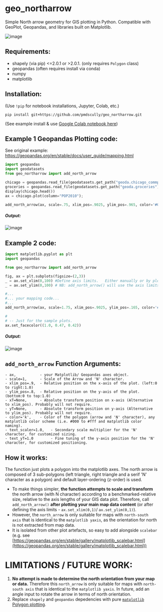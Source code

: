 # geo_northarrow
Simple North arrow geometry for GIS plotting in Python. Compatible with GeoPlot, Geopandas, and libraries built on Matplotlib.

![image](https://github.com/pmdscully/geo_northarrow/assets/3637403/4b31b277-1e9b-4af7-8da2-5fba1cc2d250)

## Requirements:
- shapely (via pip) <=2.0.1 or >2.0.1. (only requires `Polygon` class)
- geopandas (often requires install via conda)
- numpy
- matplotlib

## Installation:
(Use `!pip` for notebook installations, Jupyter, Colab, etc.)
```
pip install git+https://github.com/pmdscully/geo_northarrow.git
```
(See example install & use [Google Colab notebook here](https://colab.research.google.com/drive/1J94KGiHZhkXfIURpqUKjRnRs57tZcJPF?usp=sharing))

## Example 1 Geopandas Plotting code:
See original example: https://geopandas.org/en/stable/docs/user_guide/mapping.html
```python
import geopandas
import geodatasets
from geo_northarrow import add_north_arrow

chicago = geopandas.read_file(geodatasets.get_path("geoda.chicago_commpop"))
groceries = geopandas.read_file(geodatasets.get_path("geoda.groceries"))
display(chicago.head())
ax = chicago.plot(column="POP2010");

add_north_arrow(ax, scale=.75, xlim_pos=.9025, ylim_pos=.965, color='#000', text_scaler=4, text_yT=-1.25)
```
##### Output:
![image](https://github.com/pmdscully/geo_northarrow/assets/3637403/091d1f15-5638-4034-815f-dc6ef334a0a5)




## Example 2 code:
```python
import matplotlib.pyplot as plt
import geopandas

from geo_northarrow import add_north_arrow

fig, ax = plt.subplots(figsize=(2,3))
_ = ax.set_xlim(0,100) #Define axis limits.   Either manually or by plotting data - e.g. ax = gdf.plot(ax=ax)
_ = ax.set_ylim(0,100) # NB: add_north_arrow() will use the axis limits to define its default relative position and scale.

#...
#... your mapping code...     
#...
add_north_arrow(ax, scale=1.75, xlim_pos=.9025, ylim_pos=.165, color='#000', text_scaler=4, text_yT=-1.25)

# 
# -- Just for the sample plots.
ax.set_facecolor((1.0, 0.47, 0.42))
```
##### Output:
![image](https://github.com/pmdscully/geo_northarrow/assets/3637403/c9958129-97f1-4853-8098-b601b657e2d1)



## `add_north_arrow` Function Arguments:
```
- ax,           - your Matplotlib/ Geopandas axes object.
- scale=1,      - Scale of the Arrow and 'N' character.
- xlim_pos=.9,  - Relative position on the x-axis of the plot. (left:0 to right:1.0)
- ylim_pos=.8,  - Relative position on the y-axis of the plot. (bottom:0 to top:1.0)
- xT=None,      - Absolute transform position on x-axis (Alternative to xlim_pos). Probably will not require.
- yT=None,      - Absolute transform position on y-axis (Alternative to ylim_pos). Probably will not require.
- color='k',    - Color of the polygon (arrow and 'N' character), any matplotlib color scheme (i.e. #000 to #fff and matplotlib color naming).
- text_scaler=1.0,   - Secondary scale multiplier for the 'N' character, for customized sizing.
- text_yT=1.0        - Fine tuning of the y-axis position for the 'N' character, for customized positioning.
```

## How it works:
The function just plots a polygon into the matplotlib axes. The north arrow is composed of 3 sub-polygons (left triangle, right triangle and a serif 'N' character as a polygon) and default layer-ordering (z-order) is used. 

- To make things simpler, **the function attempts to scale and transform** the north arrow (with N character) according to a benchmarked-relative size, relative to the axis lengths of your GIS data plot. Therefore, call `add_north_arrow()` **after plotting your main map data content** (or after defining the axis limits - `ax.set_xlim(0,1)`/ `ax.set_ylim(0,1)`).
- However, the `north_arrow` is only suitable for maps with `north-south axis` that is identical to the `matplotlib yaxis`, as the orientation for north is not extracted from map data.
- It is isolated from other plot artefacts, so easy to add alongside `scalebar` (e.g. see [https://geopandas.org/en/stable/gallery/matplotlib_scalebar.html](https://geopandas.org/en/stable/gallery/matplotlib_scalebar.html))

# LIMITATIONS / FUTURE WORK:
1. **No attempt is made to determine the north orientation from your map or data.** Therefore this `north_arrow` is only suitable for maps with `north-south axis` that is identical to the `matplotlib yaxis`. In future, add an angle input to rotate the arrow in terms of north orientation.
2. Replace `shapely` and `geopandas` depedencies with pure [`matplotlib` Polygon plotting](https://stackoverflow.com/a/26935798/1910555).
